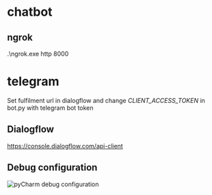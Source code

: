 # chatbot
## ngrok
.\ngrok.exe http 8000

# telegram
Set fulfilment url in dialogflow and change _CLIENT_ACCESS_TOKEN_ in bot.py with telegram bot token

## Dialogflow
https://console.dialogflow.com/api-client

## Debug configuration
![pyCharm debug configuration](https://user-images.githubusercontent.com/929604/35003794-2bfce4f2-faee-11e7-86de-6ec3b02c8118.png)
